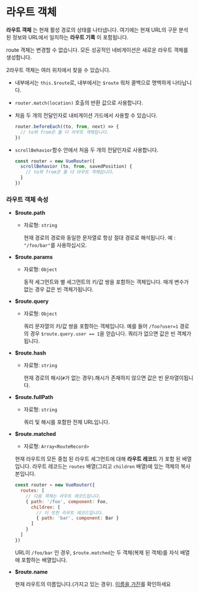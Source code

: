 # 라우트 객체

**라우트 객체** 는 현재 활성 경로의 상태를 나타냅니다. 여기에는 현재 URL의 구문 분석 된 정보와 URL에서 일치하는 **라우트 기록** 이 포함됩니다.

route 객체는 변경할 수 없습니다. 모든 성공적인 네비게이션은 새로운 라우트 객체를 생성합니다.

2라우트 객체는 여러 위치에서 찾을 수 있습니다.

- 내부에서는 `this.$route`로, 내부에서는 `$route` 워처 콜백으로 명백하게 나타납니다.

- `router.match(location)` 호출의 반환 값으로 사용합니다.

- 처음 두 개의 전달인자로 내비게이션 가드에서 사용할 수 있습니다.

  ``` js
  router.beforeEach((to, from, next) => {
    // to와 from은 둘 다 라우트 객체입니다.
  })
  ```

- `scrollBehavior`함수 안에서 처음 두 개의 전달인자로 사용합니다.

  ``` js
  const router = new VueRouter({
    scrollBehavior (to, from, savedPosition) {
      // to와 from은 둘 다 라우트 객체입니다.
    }
  })
  ```

### 라우트 객체 속성

- **$route.path**

  - 자료형: `string`

    현재 경로의 경로와 동일한 문자열로 항상 절대 경로로 해석됩니다. 예 : `"/foo/bar"`를 사용하십시오.

- **$route.params**

  - 자료형: `Object`

    동적 세그먼트와 별 세그먼트의 키/값 쌍을 포함하는 객체입니다. 매개 변수가 없는 경우 값은 빈 객체가됩니다.

- **$route.query**

  - 자료형: `Object`

    쿼리 문자열의 키/값 쌍을 포함하는 객체입니다. 예를 들어 `/foo?user=1` 경로의 경우 `$route.query.user == 1`을 얻습니다. 쿼리가 없으면 값은 빈 객체가됩니다.

- **$route.hash**

  - 자료형: `string`

    현재 경로의 해시(`#`가 없는 경우).해시가 존재하지 않으면 값은 빈 문자열이됩니다.

- **$route.fullPath**

  - 자료형: `string`

    쿼리 및 해시를 포함한 전체 URL입니다.

- **$route.matched**

  - 자료형: `Array<RouteRecord>`

  현재 라우트의 모든 중첩 된 라우트 세그먼트에 대해 **라우트 레코드** 가 포함 된 배열입니다. 라우트 레코드는 `routes` 배열(그리고 `children` 배열)에 있는 객체의 복사본입니다.

  ``` js
  const router = new VueRouter({
    routes: [
      // 다음 객체는 라우트 레코드입니다.
      { path: '/foo', component: Foo,
        children: [
          // 이 또한 라우트 레코드입니다.
          { path: 'bar', component: Bar }
        ]
      }
    ]
  })
  ```

  URL이 `/foo/bar` 인 경우, `$route.matched`는 두 객체(복제 된 객체)를 자식 배열에 포함하는 배열입니다.

- **$route.name**

  현재 라우트의 이름입니다.(가지고 있는 경우). [이름을 가진](../essentials/named-routes.md)를 확인하세요
